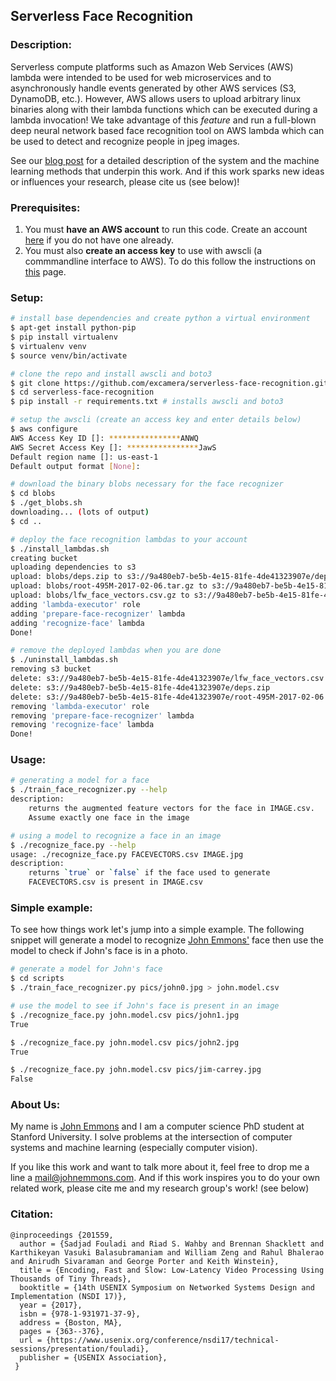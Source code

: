 Serverless Face Recognition
---

### Description:

Serverless compute platforms such as Amazon Web Services (AWS) lambda were
intended to be used for web microservices and to asynchronously handle events
generated by other AWS services (S3, DynamoDB, etc.). However, AWS allows users
to upload arbitrary linux binaries along with their lambda functions which can
be executed during a lambda invocation! We take advantage of this *feature* and
run a full-blown deep neural network based face recognition tool on AWS lambda
which can be used to detect and recognize people in jpeg images.

See our [blog post](BLOG.md) for a detailed description of the system and the
machine learning methods that underpin this work. And if this work sparks new
ideas or influences your research, please cite us (see below)!

### Prerequisites:

1. You must **have an AWS account** to run this code. Create an account [here](http://aws.amazon.com) if you do not have one already.
2. You must also **create an access key** to use with awscli (a commmandline interface to AWS). To do this follow the instructions on [this](http://docs.aws.amazon.com/general/latest/gr/managing-aws-access-keys.html) page.

### Setup:

```bash
# install base dependencies and create python a virtual environment
$ apt-get install python-pip 
$ pip install virtualenv 
$ virtualenv venv
$ source venv/bin/activate

# clone the repo and install awscli and boto3
$ git clone https://github.com/excamera/serverless-face-recognition.git
$ cd serverless-face-recognition
$ pip install -r requirements.txt # installs awscli and boto3

# setup the awscli (create an access key and enter details below)
$ aws configure
AWS Access Key ID []: ****************ANWQ
AWS Secret Access Key []: ****************JawS
Default region name []: us-east-1
Default output format [None]:

# download the binary blobs necessary for the face recognizer
$ cd blobs
$ ./get_blobs.sh
downloading... (lots of output)
$ cd ..

# deploy the face recognition lambdas to your account
$ ./install_lambdas.sh
creating bucket
uploading dependencies to s3
upload: blobs/deps.zip to s3://9a480eb7-be5b-4e15-81fe-4de41323907e/deps.zip
upload: blobs/root-495M-2017-02-06.tar.gz to s3://9a480eb7-be5b-4e15-81fe-4de41323907e/root-495M-2017-02-06.tar.gz
upload: blobs/lfw_face_vectors.csv.gz to s3://9a480eb7-be5b-4e15-81fe-4de41323907e/lfw_face_vectors.csv.gz
adding 'lambda-executor' role
adding 'prepare-face-recognizer' lambda
adding 'recognize-face' lambda
Done!
```

```bash
# remove the deployed lambdas when you are done
$ ./uninstall_lambdas.sh
removing s3 bucket
delete: s3://9a480eb7-be5b-4e15-81fe-4de41323907e/lfw_face_vectors.csv.gz
delete: s3://9a480eb7-be5b-4e15-81fe-4de41323907e/deps.zip
delete: s3://9a480eb7-be5b-4e15-81fe-4de41323907e/root-495M-2017-02-06.tar.gz
removing 'lambda-executor' role
removing 'prepare-face-recognizer' lambda
removing 'recognize-face' lambda
Done!
```

### Usage:

```bash
# generating a model for a face
$ ./train_face_recognizer.py --help
description:
    returns the augmented feature vectors for the face in IMAGE.csv.
    Assume exactly one face in the image

# using a model to recognize a face in an image
$ ./recognize_face.py --help
usage: ./recognize_face.py FACEVECTORS.csv IMAGE.jpg
description:
    returns `true` or `false` if the face used to generate
    FACEVECTORS.csv is present in IMAGE.csv
```

### Simple example:

To see how things work let's jump into a simple example. The following snippet
will generate a model to recognize [John Emmons'](http://johnemmons.com) face
then use the model to check if John's face is in a photo.

```bash
# generate a model for John's face
$ cd scripts
$ ./train_face_recognizer.py pics/john0.jpg > john.model.csv

# use the model to see if John's face is present in an image
$ ./recognize_face.py john.model.csv pics/john1.jpg
True

$ ./recognize_face.py john.model.csv pics/john2.jpg
True

$ ./recognize_face.py john.model.csv pics/jim-carrey.jpg
False
```

### About Us:

My name is [John Emmons](http://johnemmons.com) and I am a computer science PhD
student at Stanford University. I solve problems at the intersection of computer
systems and machine learning (especially computer vision).

If you like this work and want to talk more about it, feel free to drop me a
line a [mail@johnemmons.com](mailto:mail@johnemmons.com). And if this work
inspires you to do your own related work, please cite me and my research group's
work! (see below)

### Citation:

```
@inproceedings {201559,
  author = {Sadjad Fouladi and Riad S. Wahby and Brennan Shacklett and Karthikeyan Vasuki Balasubramaniam and William Zeng and Rahul Bhalerao and Anirudh Sivaraman and George Porter and Keith Winstein},
  title = {Encoding, Fast and Slow: Low-Latency Video Processing Using Thousands of Tiny Threads},
  booktitle = {14th USENIX Symposium on Networked Systems Design and Implementation (NSDI 17)},
  year = {2017},
  isbn = {978-1-931971-37-9},
  address = {Boston, MA},
  pages = {363--376},
  url = {https://www.usenix.org/conference/nsdi17/technical-sessions/presentation/fouladi},
  publisher = {USENIX Association},
 }
 ```